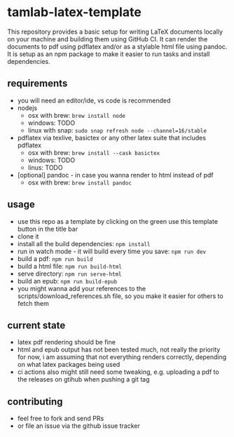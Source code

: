 # tamlab-latex-template
This repository provides a basic setup for writing LaTeX documents locally on your machine and building them using GitHub CI.
It can render the documents to pdf using pdflatex and/or as a stylable html file using pandoc. It is setup as an npm package to make it easier to run tasks and install dependencies.


## requirements
* you will need an editor/ide, vs code is recommended
* nodejs
  * osx with brew: `brew install node`
  * windows: TODO
  * linux with snap: `sudo snap refresh node --channel=16/stable`
* pdflatex via texlive, basictex or any other latex suite that includes pdflatex
    * osx with brew: `brew install --cask basictex`
    * windows: TODO
    * linus: TODO
* [optional] pandoc - in case you wanna render to html instead of pdf
  * osx with brew: `brew install pandoc`

## usage
* use this repo as a template by clicking on the green use this template button in the title bar
* clone it
* install all the build dependencies: `npm install`
* run in watch mode - it will build every time you save: `npm run dev`
* build a pdf: `npm run build`
* build a html file: `npm run build-html`
* serve directory: `npm run serve-html`
* build an epub: `npm run build-epub`
* you might wanna add your references to the scripts/download_references.sh file, so you make it easier for others to fetch them

## current state
* latex pdf rendering should be fine
* html and epub output has not been tested much, not really the priority for now, i am assuming that not everything renders correctly, depending on what latex packages being used
* ci actions also might still need some tweaking, e.g. uploading a pdf to the releases on gtihub when pushing a git tag

## contributing
* feel free to fork and send PRs
* or file an issue via the github issue tracker
